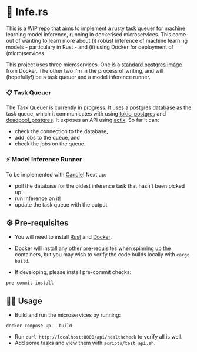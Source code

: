 # 🦀 Infe.rs

This is a WIP repo that aims to implement a rusty task queuer for machine learning model inference, running in dockerised microservices. This came out of wanting to learn more about (i) robust inference of machine learning models - particulary in Rust - and (ii) using Docker for deployment of (micro)services.

This project uses three microservices. One is a [standard postgres image](https://hub.docker.com/_/postgres) from Docker. The other two I'm in the process of writing, and will (hopefully!) be a task queuer and a model inference runner.

### 📋 Task Queuer

The Task Queuer is currently in progress. It uses a postgres database as the task queue, which it communicates with using [tokio_postgres](https://crates.io/crates/tokio-postgres) and [deadpool_postgres](https://crates.io/crates/deadpool-postgres). It exposes an API using [actix](https://actix.rs/). So far it can:
- check the connection to the database,
- add jobs to the queue, and
- check the jobs on the queue.

### ⚡️ Model Inference Runner

To be implemented with [Candle](https://github.com/huggingface/candle)! Next up:
- poll the database for the oldest inference task that hasn't been picked up.
- run inference on it!
- update the task queue with the output.

## ⚙️ Pre-requisites

- You will need to install [Rust](https://www.rust-lang.org/learn/get-started) and [Docker](https://docs.docker.com/engine/install/).
- Docker will install any other pre-requisites when spinning up the containers, but you may wish to verify the code builds locally with `cargo build`.

- If developing, please install pre-commit checks:
```
pre-commit install
```

## 🧑‍💻 Usage

- Build and run the microservices by running:
```
docker compose up --build
```
- Run `curl http://localhost:8000/api/healthcheck` to verify all is well.
- Add some tasks and view them with `scripts/test_api.sh`.

